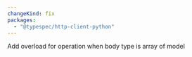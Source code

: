 ```yaml
---
changeKind: fix
packages:
  - "@typespec/http-client-python"
---
```


Add overload for operation when body type is array of model